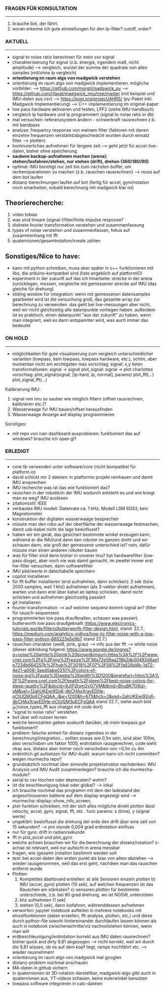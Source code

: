 ### FRAGEN FÜR KONSULTATION
----------------------------------------------------------------- 
1. brauche bot, der fährt.
2. woran erkenne ich gute einstellungen für den lp-filter? cutoff, order?

### AKTUELL
-----------------------------------------------------------------
- signal to noise ratio berechnen für mein csv signal
- charakterisierung für signal (z.b. energie, irgendein maß, nicht amplitude) --> vergleich, wurzel der summe der quadrate von allen samples (mit/ohne lp vergleich)
- **orientierung im raum algo von madgwick verstehen**
- orientierung im raum algo von madgwick implementieren. mögliche vorbilder:
	--> https://github.com/morgil/madgwick_py
	--> https://github.com/rfayat/madgwick_imu/tree/master (mit beispiel und IMU-daten aus csv)
	--> https://pypi.org/project/AHRS/ (py-Paket inkl. Madgwick Implementierung)
	--> C++ implementierung im original-paper
- low pass hardware aktivieren und testen, LPF2 (siehe IMU-handbuch)
- vergleich lp hardware und lp programmiert (signal to noise ratio in db)
- mal versuchen: referenzsystem ändern - schwerkraft rausrechnen z.b. mit bandpass 
- analyse: frequency response von meinem filter (faktoren mit denen einzelne frequenzen verstärkt/abgeschwächt wurden durch einsatz filter --> plotten)
- kontinuierliches aufnehmen für längere zeit --> geht jetzt für accel-live-daten, bisher ohne speicherung
- **saubere backup-aufnahmen machen (arena): stehen/losfahren/stehen, nur stehen (drift), drehen (360/180/90)**
- optimal: IMU benötigt nur zeit bis zum nächsten buffer, um rechenoperationen zu machen (z.b. rauschen rausrechnen) --> muss auf dem bot laufen
- distanz-berechnungen laufen auf bot (fertig für accel, gyro/rotation noch einarbeiten, sobald berechnung mit madgwick klar ist)








## Theorierecherche:
1. video tobias
2. was sind lineare (signal-)filter/finite impulse response?
3. diskrete fourier transformation verstehen und zusammenfassung
4. types of noise verstehen und zusammenfassen, fokus auf zusammenhang mit fft
5. quaternionen/gesamtrotation/irreale zahlen

## Sonstiges/Nice to have:
- kann mit python schreiben, muss aber später in c++ funktionieren mit libs, die arduino-kompatibel sind (liste angeblich auf platformIO)
- experiment in der zukunft auf das ich hinarbeite: strecke in der arena zurücklegen, messen, vergleiche mit gemessener strecke auf IMU (das gleiche für drehung)
- sliding window für integration: wenn mit gemessenen datensamples gearbeitet wird ist die versuchung groß, das gesamte array zur berechnung zu verwenden. das geht bei live-messungen aber nicht, weil wir nicht gleichzeitig alle datenpunkte vorliegen haben. außerdem ist es praktisch, einen datenpunkt "aus der zukunft" zu haben, wenn man integriert, weil es dann entspannter wird, was auch immer das bedeutet


### ON HOLD
-----------------------------------------------------------------
- möglichkeiten für gute visualisierung zum vergleich unterschiedlicher varianten (lowpass, kein lowpass, lowpass hardware, etc.), schön, aber momentan nicht am wichtigsten
max vorschlag: 
	signal: x,y listen
	transformationen: signal -> signal
	plot_signal: signal -> plot
charlottes vorschlag:
	plot_signal(signal, [lp-hard, lp, normal], params)
	plot_fft(...)
	plot_signal_fft(...)

Kalibrierung IMU:
1. signal von imu so sauber wie möglich filtern (offset rausrechnen, kalibrieren etc.)?
2. Wasserwaage für IMU bauen/offset herausfinden
3. Wasserwaage Anzeige auf display programmieren

Sonstiges:
- mit repo von ivan dashboard ausprobieren: funktioniert das auf windows? brauche ich open gl?








### ERLEDIGT
-----------------------------------------------------------------
- core lib verwenden unter software/core (nicht kompatibel für platform.io)
- david schickt mir 2 dateien: in platformio projekt reinhauen und damit IMU ansprechen
- IMU recherche was ist das wie funktioniert das?
- rauschen in der robotik/in der IMU wodurch entsteht es und wie kriegt man es weg?
IMU auslesen
- zitationsstil: IEEE
- verbautes IMU modell: Datenrate ca. 1 kHz, Modell LSM 6DS3, kein Magnetometer
- konstruktion der digitalen wasserwaage besprechen
- müsste man den robo auf der oberfläche der wasserwaage festmachen, damit usb-kabel nicht die lage beeinflusst?
- haben wir ein gerät, das gesichert bestimmte winkel erzeugen kann, während er die IMU/und dann den roboter im ganzen dreht und wir schauen dann, wie groß der gemessene unterschied ist? nein, dafür müsste man einen anderen roboter bauen
- was für filter sind denn bisher in unserer imu? hat hardwarefilter (low-pass dinge), aber noch nie was damit gemacht, im zweifel immer erst hw-filter versuchen, dann softwarefilter
- IMU plot/werte in datei/tabelle speichern
- copilot installieren
- für fft buffer installieren (erst aufnahmen, dann schicken): 2 sek (bzw. 2000 samples, weil 1 khz) aufnehmen (als 3-vektor direkt aufnehmen), warten und dann erst über kabel an laptop schicken, damit nicht schicken und aufnehmen gleichzeitig passiert
- git installieren
- fourier-transformation --> auf welcher sequenz kommt signal an? (filter für rausch-sequenzen)
- programmierten low pass draufknallen, schauen was passiert, butterworth low pass draufgeknallt (https://www.electronics-tutorials.ws/de/filtern/butterworth-filter-design.html, stand: 22.7., https://medium.com/analytics-vidhya/how-to-filter-noise-with-a-low-pass-filter-python-885223e5e9b7 stand 22.7.)
- rauschen charakter (weiß, pink, grau) --> info aus der fft 
--> white noise (dieser abbildung folgend: https://www.google.de/imgres?q=noise%20white%20pink%20brown&imgurl=https%3A%2F%2Fwww.cnet.com%2Fa%2Fimg%2Fresize%2F36a72e59aa218b2db00492d6ae1e7234b664257b%2Fhub%2F2019%2F07%2F08%2Ffa526d4b-1d72-4e21-a008-3aed0abe0210%2Fcolors-of-noise.jpg%3Fauto%3Dwebp%26width%3D1200&imgrefurl=https%3A%2F%2Fwww.cnet.com%2Fhealth%2Fsleep%2Fbest-noise-colors-for-sleep-quality%2F&docid=9JtP2tvm2vG7VM&tbnid=BhuBK7O6izi-sM&vet=12ahUKEwj92o6-4bCHAxXravEDHe-pCtUQM3oECFgQAA..i&w=1200&h=675&hcb=2&ved=2ahUKEwj92o6-4bCHAxXravEDHe-pCtUQM3oECFgQAA stand 22.7., siehe auch bild ![noise_types_fft](noise_types_fft.png) aus chatgpt mit code dort)
- "signal to noise ratio" verstehen
- bot über wifi nutzen lernen
- welche kennzahlen geben auskunft darüber, ob mein lowpass gut funktioniert?
- problem: falsche einheit für distanz irgendwo in der berechnung/integration... sollten sowas wie 0,1m sein, sind aber 100m, also verschoben um faktor 1000, erdrotation rausgerechnet, code sieht okay aus, distanz aber immer noch verschoben von ~0,1m zu 4m
- ordentlich git aufsetzen für IMU-Audit: warum kann ich nicht committen? wegen murmecha repo?
- grundsätzlich nochmal über sinnvolle projektstruktur nachdenken: IMU Analysis und IMU Audit zusammenlegen? brauche ich die murmecha-module?
- serial to csv löschen oder deprecaten? wohin?
- ist die beschleunigung lokal oder global? --> lokal
- ich brauche nochmal das programm mit dem der ladestand der angeschlossenen batterie auf dem display angezeigt wird --> murmecha::display::show_info_screen;
- plot-funktion schreiben, mit der sich alles mögliche direkt plotten lässt velocity,  accel, gyro, signal, fft, etc . func params: x (time), y (signal werte)
- ungeklärt: beeinflusst die drehung der erde den drift über eine zeit von 15 sekunden? --> pro stunde 0,004 grad erdrotation einfluss
- nur für gyro: drift in radian/sekunde
- fft in plot_accel und plot_gyro
- welche achsen brauchen wir für die berechnung der distanz/rotation? z-achse ist relevant, weil nur aufsicht in arena messbar
- fragen, wie (gesamt-)rotation bestimmt werden soll
- test: bei accel-daten den ersten punkt als bias von allem abziehen --> wieder rausgenommen, weil das erst geht, nachdem man das rauschen entfernt wurde
- Plotten:
	1. Komplettes dashboard erstellen:
		a) alle Sensoren einzeln plotten
		b) IMU (accel, gyro) plotten (10 sek), auf welchen frequenzen ist das Rauschen am stärksten?
		c) sensoren plotten für bestimmte unterschiede, 
		z.b. bei 90 grad drehung, wo ist NOSW, unten/oben
	2. khz aufnehmen (1 sek)
	3. stehen (0,5 sek), dann losfahren, währenddessen aufnehmen
- verworfen: jupyter notebook aufteilen in mehrere notebooks mit einzelfunktionen (daten erstellen, fft-analyse, plotten, etc.) und diese durch python-file sowohl hintereinander durchlaufen lassen können als auch in notebook zwischenschritte/viz nachvollziehen können, wenn man will
- erdbeschleunigung/erdrotation korrekt aus IMU daten rausrechnen? bisher quick and dirty 9,81 abgezogen --> nicht korrekt, weil wir durch die 9,81 wissen, ob es auf dem kopf liegt, rampe hochfährt etc. --> wieder rausnehmen!
- orientierung im raum algo von madgwick mal googlen
- distanz-problem nochmal anschauen
- MA-daten in github sichern
- in quaternionen ist 3D-rotation darstellbar, madgwick-algo gibt auch in quaternionen aus, YT-videos schauen, keine eulerwinkel benutzen
- lowpass software integrieren in calc-dateien